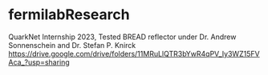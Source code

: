 # fermilabResearch
QuarkNet Internship 2023,
Tested BREAD reflector under Dr. Andrew Sonnenschein and Dr. Stefan P. Knirck
https://drive.google.com/drive/folders/11MRuLlQTR3bYwR4qPV_Iy3WZ15FVAca_?usp=sharing

